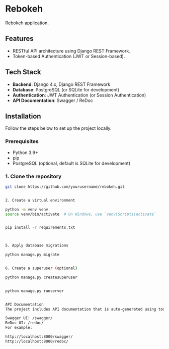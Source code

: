 # Rebokeh

Rebokeh application.

## Features

- RESTful API architecture using Django REST Framework.
- Token-based Authentication (JWT or Session-based).


## Tech Stack

- **Backend**: Django 4.x, Django REST Framework
- **Database**: PostgreSQL (or SQLite for development)
- **Authentication**: JWT Authentication (or Session Authentication)
- **API Documentation**: Swagger / ReDoc


## Installation

Follow the steps below to set up the project locally.

### Prerequisites

- Python 3.9+
- pip
- PostgreSQL (optional, default is SQLite for development)

### 1. Clone the repository

```bash
git clone https://github.com/yourusername/rebokeh.git


2. Create a virtual environment

python -m venv venv
source venv/bin/activate  # On Windows, use `venv\Scripts\activate`


pip install -r requirements.txt



5. Apply database migrations

python manage.py migrate


6. Create a superuser (optional)

python manage.py createsuperuser


python manage.py runserver


API Documentation
The project includes API documentation that is auto-generated using tools like Swagger or ReDoc. You can access the API documentation via the following URLs:

Swagger UI: /swagger/
ReDoc UI: /redoc/
For example:

http://localhost:8000/swagger/
http://localhost:8000/redoc/

